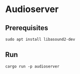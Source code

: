 # Audioserver

## Prerequisites

```
sudo apt install libasound2-dev
```

## Run

```
cargo run -p audioserver
```